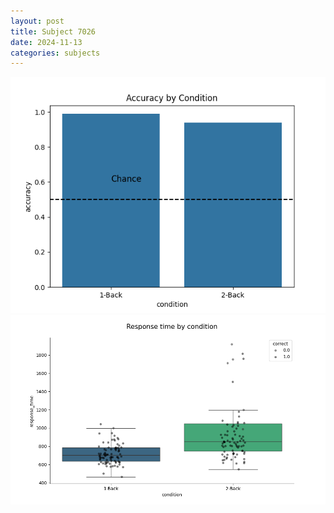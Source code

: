 ```yaml
---
layout: post
title: Subject 7026
date: 2024-11-13
categories: subjects
---
```


![](data/7026/run-1/7026_ATS_acc.png)
![](data/7026/run-1/7026_ATS_rt.png)
